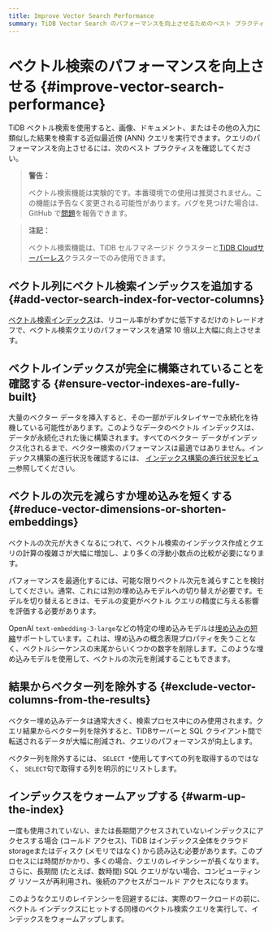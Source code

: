 ```yaml
---
title: Improve Vector Search Performance
summary: TiDB Vector Search のパフォーマンスを向上させるためのベスト プラクティスを学びます。
---
```


# ベクトル検索のパフォーマンスを向上させる {#improve-vector-search-performance}

TiDB ベクトル検索を使用すると、画像、ドキュメント、またはその他の入力に類似した結果を検索する近似最近傍 (ANN) クエリを実行できます。クエリのパフォーマンスを向上させるには、次のベスト プラクティスを確認してください。

<CustomContent platform="tidb">

> **警告：**
>
> ベクトル検索機能は実験的です。本番環境での使用は推奨されません。この機能は予告なく変更される可能性があります。バグを見つけた場合は、GitHub で[問題](https://github.com/pingcap/tidb/issues)を報告できます。

</CustomContent>

> **注記：**
>
> ベクトル検索機能は、TiDB セルフマネージド クラスターと[TiDB Cloudサーバーレス](https://docs.pingcap.com/tidbcloud/select-cluster-tier#tidb-cloud-serverless)クラスターでのみ使用できます。

## ベクトル列にベクトル検索インデックスを追加する {#add-vector-search-index-for-vector-columns}

[ベクトル検索インデックス](/vector-search-index.md)は、リコール率がわずかに低下するだけのトレードオフで、ベクトル検索クエリのパフォーマンスを通常 10 倍以上大幅に向上させます。

## ベクトルインデックスが完全に構築されていることを確認する {#ensure-vector-indexes-are-fully-built}

大量のベクター データを挿入すると、その一部がデルタレイヤーで永続化を待機している可能性があります。このようなデータのベクトル インデックスは、データが永続化された後に構築されます。すべてのベクター データがインデックス化されるまで、ベクター検索のパフォーマンスは最適ではありません。インデックス構築の進行状況を確認するには、 [インデックス構築の進行状況をビュー](/vector-search-index.md#view-index-build-progress)参照してください。

## ベクトルの次元を減らすか埋め込みを短くする {#reduce-vector-dimensions-or-shorten-embeddings}

ベクトルの次元が大きくなるにつれて、ベクトル検索のインデックス作成とクエリの計算の複雑さが大幅に増加し、より多くの浮動小数点の比較が必要になります。

パフォーマンスを最適化するには、可能な限りベクトル次元を減らすことを検討してください。通常、これには別の埋め込みモデルへの切り替えが必要です。モデルを切り替えるときは、モデルの変更がベクトル クエリの精度に与える影響を評価する必要があります。

OpenAI `text-embedding-3-large`などの特定の埋め込みモデルは[埋め込みの短縮](https://openai.com/index/new-embedding-models-and-api-updates/)サポートしています。これは、埋め込みの概念表現プロパティを失うことなく、ベクトルシーケンスの末尾からいくつかの数字を削除します。このような埋め込みモデルを使用して、ベクトルの次元を削減することもできます。

## 結果からベクター列を除外する {#exclude-vector-columns-from-the-results}

ベクター埋め込みデータは通常大きく、検索プロセス中にのみ使用されます。クエリ結果からベクター列を除外すると、TiDBサーバーと SQL クライアント間で転送されるデータが大幅に削減され、クエリのパフォーマンスが向上します。

ベクター列を除外するには、 `SELECT *`使用してすべての列を取得するのではなく、 `SELECT`句で取得する列を明示的にリストします。

## インデックスをウォームアップする {#warm-up-the-index}

一度も使用されていない、または長期間アクセスされていないインデックスにアクセスする場合 (コールド アクセス)、TiDB はインデックス全体をクラウドstorageまたはディスク (メモリではなく) から読み込む必要があります。このプロセスには時間がかかり、多くの場合、クエリのレイテンシーが長くなります。さらに、長期間 (たとえば、数時間) SQL クエリがない場合、コンピューティング リソースが再利用され、後続のアクセスがコールド アクセスになります。

このようなクエリのレイテンシーを回避するには、実際のワークロードの前に、ベクトル インデックスにヒットする同様のベクトル検索クエリを実行して、インデックスをウォームアップします。
